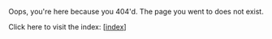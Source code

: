 Oops, you're here because you 404'd. The page you went to does not exist.

Click here to visit the index: [[index]]

[//begin]: # "Autogenerated link references for markdown compatibility"
[index]: index "index"
[//end]: # "Autogenerated link references"